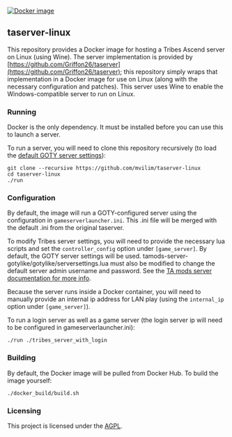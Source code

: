 <!---
Copyright (c) 2019 Michael Vilim

This file is part of the taserver-linux library. It is currently hosted at
https://github.com/mvilim/taserver-linux

taserver-linux is licensed under the AGPL. A copy of the license can be
found in the root folder of the project.
-->

[![Docker image](https://shields.beevelop.com/docker/image/image-size/mvilim/taserver-linux/latest.svg)](https://hub.docker.com/r/mvilim/taserver-linux)

## taserver-linux

This repository provides a Docker image for hosting a Tribes Ascend server on Linux (using Wine). The server implementation is provided by [https://github.com/Griffon26/taserver](https://github.com/Griffon26/taserver); this repository simply wraps that implementation in a Docker image for use on Linux (along with the necessary configuration and patches). This server uses Wine to enable the Windows-compatible server to run on Linux.

### Running

Docker is the only dependency. It must be installed before you can use this to launch a server.

To run a server, you will need to clone this repository recursively (to load the [default GOTY server settings](https://github.com/mcoot/tamods-server-gotylike)):

```
git clone --recursive https://github.com/mvilim/taserver-linux
cd taserver-linux
./run
```

### Configuration

By default, the image will run a GOTY-configured server using the configuration in `gameserverlauncher.ini`. This .ini file will be merged with the default .ini from the original taserver.

To modify Tribes server settings, you will need to provide the necessary lua scripts and set the `controller_config` option under `[game_server]`. By default, the GOTY server settings will be used. tamods-server-gotylike/gotylike/serversettings.lua must also be modified to change the default server admin username and password. See the [TA mods server documentation for more info](https://www.tamods.org/docs/doc_srv_api_overview.html).

Because the server runs inside a Docker container, you will need to manually provide an internal ip address for LAN play (using the `internal_ip` option under `[game_server]`).

To run a login server as well as a game server (the login server ip will need to be configured in gameserverlauncher.ini):

```
./run ./tribes_server_with_login
```

### Building

By default, the Docker image will be pulled from Docker Hub. To build the image yourself:

```
./docker_build/build.sh
```

### Licensing

This project is licensed under the [AGPL](https://github.com/mvilim/taserver-linux/blob/master/LICENSE).
